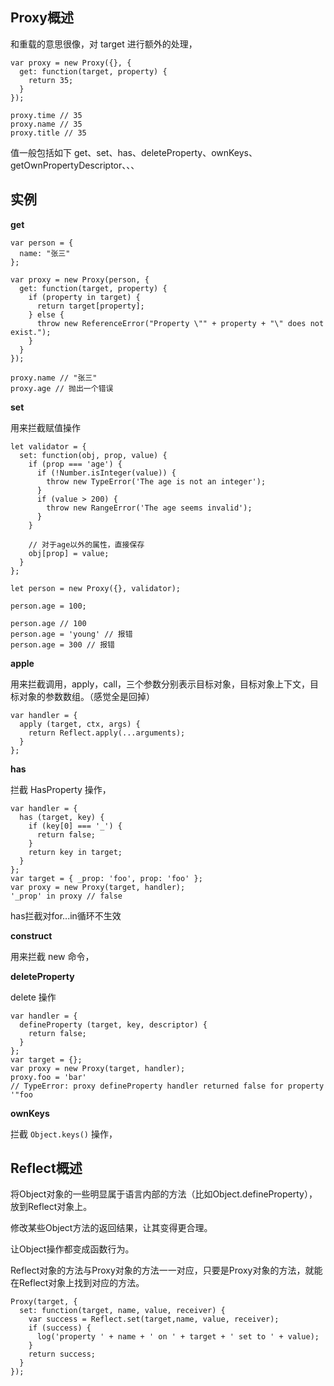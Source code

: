 ## Proxy概述 

和重载的意思很像，对 target 进行额外的处理，

```
var proxy = new Proxy({}, {
  get: function(target, property) {
    return 35;
  }
});

proxy.time // 35
proxy.name // 35
proxy.title // 35
```

值一般包括如下 get、set、has、deleteProperty、ownKeys、getOwnPropertyDescriptor、、、

## 实例

**get**

```
var person = {
  name: "张三"
};

var proxy = new Proxy(person, {
  get: function(target, property) {
    if (property in target) {
      return target[property];
    } else {
      throw new ReferenceError("Property \"" + property + "\" does not exist.");
    }
  }
});

proxy.name // "张三"
proxy.age // 抛出一个错误
```

**set**

用来拦截赋值操作

```
let validator = {
  set: function(obj, prop, value) {
    if (prop === 'age') {
      if (!Number.isInteger(value)) {
        throw new TypeError('The age is not an integer');
      }
      if (value > 200) {
        throw new RangeError('The age seems invalid');
      }
    }

    // 对于age以外的属性，直接保存
    obj[prop] = value;
  }
};

let person = new Proxy({}, validator);

person.age = 100;

person.age // 100
person.age = 'young' // 报错
person.age = 300 // 报错
```

**apple**

用来拦截调用，apply，call，三个参数分别表示目标对象，目标对象上下文，目标对象的参数数组。（感觉全是回掉）

```
var handler = {
  apply (target, ctx, args) {
    return Reflect.apply(...arguments);
  }
};
```

**has**

拦截 HasProperty 操作，

```
var handler = {
  has (target, key) {
    if (key[0] === '_') {
      return false;
    }
    return key in target;
  }
};
var target = { _prop: 'foo', prop: 'foo' };
var proxy = new Proxy(target, handler);
'_prop' in proxy // false
```

has拦截对for...in循环不生效

**construct**

用来拦截 new 命令，

**deleteProperty**

delete 操作

```
var handler = {
  defineProperty (target, key, descriptor) {
    return false;
  }
};
var target = {};
var proxy = new Proxy(target, handler);
proxy.foo = 'bar'
// TypeError: proxy defineProperty handler returned false for property '"foo
```

**ownKeys**

拦截 `Object.keys()` 操作，

## Reflect概述 

将Object对象的一些明显属于语言内部的方法（比如Object.defineProperty），放到Reflect对象上。

修改某些Object方法的返回结果，让其变得更合理。

让Object操作都变成函数行为。

Reflect对象的方法与Proxy对象的方法一一对应，只要是Proxy对象的方法，就能在Reflect对象上找到对应的方法。

```
Proxy(target, {
  set: function(target, name, value, receiver) {
    var success = Reflect.set(target,name, value, receiver);
    if (success) {
      log('property ' + name + ' on ' + target + ' set to ' + value);
    }
    return success;
  }
});
```